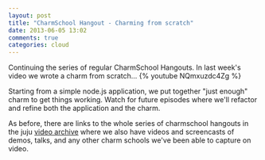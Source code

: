 ```yaml
---
layout: post
title: "CharmSchool Hangout - Charming from scratch"
date: 2013-06-05 13:02
comments: true
categories: cloud
---
```



Continuing the series of regular CharmSchool Hangouts.  In last week's video
we wrote a charm from scratch...
{% youtube NQmxuzdc4Zg %}

Starting from a simple node.js application, we put together "just enough" charm
to get things working.  Watch for future episodes where we'll refactor and
refine both the application and the charm.

<!--more-->

As before, there are links to the whole series of charmschool hangouts in the juju
[video archive](https://juju.ubuntu.com/resources/videos/)
where we also have videos and screencasts of demos, talks,  and any other charm
schools we've been able to capture on video.
